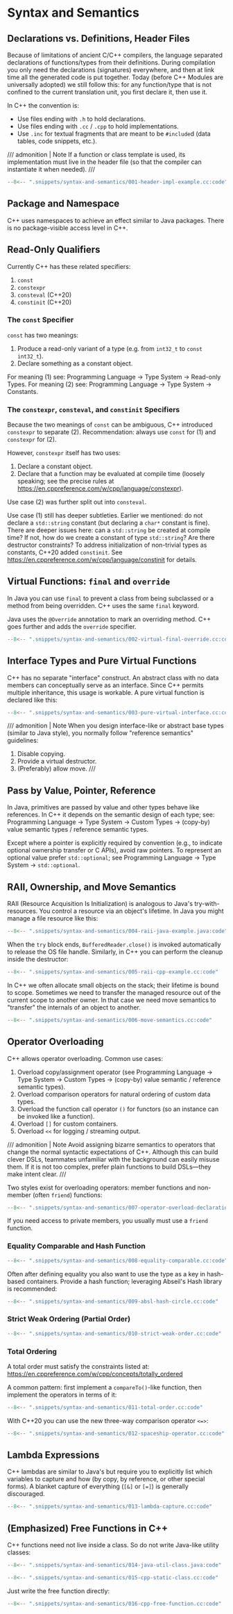<!--
SPDX-FileCopyrightText: 2021 Shuai Zhang

SPDX-License-Identifier: CC-BY-NC-ND-4.0
-->

# Syntax and Semantics

## Declarations vs. Definitions, Header Files

Because of limitations of ancient C/C++ compilers, the language separated declarations of functions/types from their definitions. During compilation you only need the declarations (signatures) everywhere, and then at link time all the generated code is put together. Today (before C++ Modules are universally adopted) we still follow this: for any function/type that is not confined to the current translation unit, you first declare it, then use it.

In C++ the convention is:

- Use files ending with `.h` to hold declarations.
- Use files ending with `.cc` / `.cpp` to hold implementations.
- Use `.inc` for textual fragments that are meant to be `#include`d (data tables, code snippets, etc.).

/// admonition | Note
If a function or class template is used, its implementation must live in the header file (so that the compiler can instantiate it when needed).
///

```cpp
--8<-- ".snippets/syntax-and-semantics/001-header-impl-example.cc:code"
```

## Package and Namespace

C++ uses namespaces to achieve an effect similar to Java packages. There is no package-visible access level in C++.

## Read-Only Qualifiers

Currently C++ has these related specifiers:

1. `const`
2. `constexpr`
3. `consteval` (C++20)
4. `constinit` (C++20)

### The `const` Specifier

`const` has two meanings:

1. Produce a read-only variant of a type (e.g. from `int32_t` to `const int32_t`).
2. Declare something as a constant object.

For meaning (1) see: Programming Language -> Type System -> Read-only Types. For meaning (2) see: Programming Language -> Type System -> Constants.

### The `constexpr`, `consteval`, and `constinit` Specifiers

Because the two meanings of `const` can be ambiguous, C++ introduced `constexpr` to separate (2). Recommendation: always use `const` for (1) and `constexpr` for (2).

However, `constexpr` itself has two uses:

1. Declare a constant object.
2. Declare that a function may be evaluated at compile time (loosely speaking; see the precise rules at <https://en.cppreference.com/w/cpp/language/constexpr>).

Use case (2) was further split out into `consteval`.

Use case (1) still has deeper subtleties. Earlier we mentioned: do not declare a `std::string` constant (but declaring a `char*` constant is fine). There are deeper issues here: can a `std::string` be created at compile time? If not, how do we create a constant of type `std::string`? Are there destructor constraints? To address initialization of non-trivial types as constants, C++20 added `constinit`. See <https://en.cppreference.com/w/cpp/language/constinit> for details.

## Virtual Functions: `final` and `override`

In Java you can use `final` to prevent a class from being subclassed or a method from being overridden. C++ uses the same `final` keyword.

Java uses the `@Override` annotation to mark an overriding method. C++ goes further and adds the `override` specifier.

```cpp
--8<-- ".snippets/syntax-and-semantics/002-virtual-final-override.cc:code"
```

## Interface Types and Pure Virtual Functions

C++ has no separate "interface" construct. An abstract class with no data members can conceptually serve as an interface. Since C++ permits multiple inheritance, this usage is workable. A pure virtual function is declared like this:

```cpp
--8<-- ".snippets/syntax-and-semantics/003-pure-virtual-interface.cc:code"
```

/// admonition | Note
When you design interface-like or abstract base types (similar to Java style), you normally follow "reference semantics" guidelines:

1. Disable copying.
2. Provide a virtual destructor.
3. (Preferably) allow move.
///

## Pass by Value, Pointer, Reference

In Java, primitives are passed by value and other types behave like references. In C++ it depends on the semantic design of each type; see: Programming Language -> Type System -> Custom Types -> (copy-by) value semantic types / reference semantic types.

Except where a pointer is explicitly required by convention (e.g., to indicate optional ownership transfer or C APIs), avoid raw pointers. To represent an optional value prefer `std::optional`; see Programming Language -> Type System -> `std::optional`.

## RAII, Ownership, and Move Semantics

RAII (Resource Acquisition Is Initialization) is analogous to Java's try-with-resources. You control a resource via an object's lifetime. In Java you might manage a file resource like this:

```java
--8<-- ".snippets/syntax-and-semantics/004-raii-java-example.java:code"
```

When the `try` block ends, `BufferedReader.close()` is invoked automatically to release the OS file handle. Similarly, in C++ you can perform the cleanup inside the destructor:

```cpp
--8<-- ".snippets/syntax-and-semantics/005-raii-cpp-example.cc:code"
```

In C++ we often allocate small objects on the stack; their lifetime is bound to scope. Sometimes we need to transfer the managed resource out of the current scope to another owner. In that case we need move semantics to "transfer" the internals of an object to another.

```cpp
--8<-- ".snippets/syntax-and-semantics/006-move-semantics.cc:code"
```

## Operator Overloading

C++ allows operator overloading. Common use cases:

1. Overload copy/assignment operator (see Programming Language -> Type System -> Custom Types -> (copy-by) value semantic / reference semantic types).
2. Overload comparison operators for natural ordering of custom data types.
3. Overload the function call operator `()` for functors (so an instance can be invoked like a function).
4. Overload `[]` for custom containers.
5. Overload `<<` for logging / streaming output.

/// admonition | Note
Avoid assigning bizarre semantics to operators that change the normal syntactic expectations of C++. Although this can build clever DSLs, teammates unfamiliar with the background can easily misuse them. If it is not too complex, prefer plain functions to build DSLs—they make intent clear.
///

Two styles exist for overloading operators: member functions and non-member (often `friend`) functions:

```cpp
--8<-- ".snippets/syntax-and-semantics/007-operator-overload-declarations.cc:code"
```

If you need access to private members, you usually must use a `friend` function.

### Equality Comparable and Hash Function

```cpp
--8<-- ".snippets/syntax-and-semantics/008-equality-comparable.cc:code"
```

Often after defining equality you also want to use the type as a key in hash-based containers. Provide a hash function; leveraging Abseil's Hash library is recommended:

```cpp
--8<-- ".snippets/syntax-and-semantics/009-absl-hash-circle.cc:code"
```

### Strict Weak Ordering (Partial Order)

```cpp
--8<-- ".snippets/syntax-and-semantics/010-strict-weak-order.cc:code"
```

### Total Ordering

A total order must satisfy the constraints listed at: <https://en.cppreference.com/w/cpp/concepts/totally_ordered>

A common pattern: first implement a `compareTo()`-like function, then implement the operators in terms of it:

```cpp
--8<-- ".snippets/syntax-and-semantics/011-total-order.cc:code"
```

With C++20 you can use the new three-way comparison operator `<=>`:

```cpp
--8<-- ".snippets/syntax-and-semantics/012-spaceship-operator.cc:code"
```

## Lambda Expressions

C++ lambdas are similar to Java's but require you to explicitly list which variables to capture and how (by copy, by reference, or other special forms). A blanket capture of everything (`[&]` or `[=]`) is generally discouraged.

```cpp
--8<-- ".snippets/syntax-and-semantics/013-lambda-capture.cc:code"
```

## (Emphasized) Free Functions in C++

C++ functions need not live inside a class. So do not write Java-like utility classes:

```java
--8<-- ".snippets/syntax-and-semantics/014-java-util-class.java:code"
```

```cpp
--8<-- ".snippets/syntax-and-semantics/015-cpp-static-class.cc:code"
```

Just write the free function directly:

```cpp
--8<-- ".snippets/syntax-and-semantics/016-cpp-free-function.cc:code"
```
